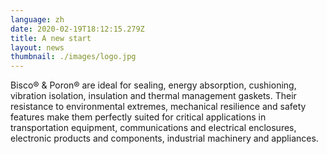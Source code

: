 ```yaml
---
language: zh
date: 2020-02-19T18:12:15.279Z
title: A new start
layout: news
thumbnail: ./images/logo.jpg
---
```

Bisco® & Poron® are ideal for sealing, energy absorption, cushioning, vibration isolation, insulation and thermal management gaskets. Their resistance to environmental extremes, mechanical resilience and safety features make them perfectly suited for critical applications in transportation equipment, communications and electrical enclosures, electronic products and components, industrial machinery and appliances.
